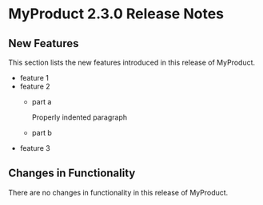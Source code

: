 # MyProduct 2.3.0 Release Notes

## New Features

This section lists the new features introduced in this release of MyProduct.

- feature 1
- feature 2
   - part a

        Properly indented paragraph
   - part b
- feature 3

## Changes in Functionality

There are no changes in functionality in this release of MyProduct.